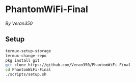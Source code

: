 # PhantomWiFi-Final  
*By Veran350*  

## Setup  
```bash  
termux-setup-storage  
termux-change-repo  
pkg install git  
git clone https://github.com/Veran350/PhantomWiFi-Final  
cd PhantomWiFi-Final  
./scripts/setup.sh  

